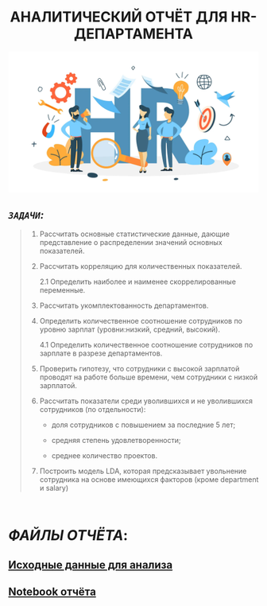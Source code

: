 <h1 align="center">АНАЛИТИЧЕСКИЙ ОТЧЁТ ДЛЯ HR-ДЕПАРТАМЕНТА</h1>


<img src="https://github.com/KlyapkoV/EMPLOYEE_SATISFACTION_WITH_WORK/blob/main/images/logo.png"/>


## _`ЗАДАЧИ`:_

> 1. Рассчитать основные статистические данные, дающие представление о распределении значений основных показателей.
>
> 2. Рассчитать корреляцию для количественных показателей.
>
>      2.1 Определить наиболее и наименее скоррелированные переменные.
>
> 3. Рассчитать укомплектованность департаментов.
>
> 4. Определить количественное соотношение сотрудников по уровню зарплат (уровни:низкий, средний, высокий).
>
>      4.1 Определить количественное соотношение сотрудников по зарплате в разрезе департаментов.
>
> 5. Проверить гипотезу, что сотрудники с высокой зарплатой проводят на работе больше времени, чем сотрудники с низкой зарплатой.
>
> 6. Рассчитать показатели среди уволившихся и не уволившихся сотрудников (по отдельности):
>
>      - доля сотрудников с повышением за последние 5 лет;
>
>      - средняя степень удовлетворенности;
>
>      - среднее количество проектов.
> 
> 7. Построить модель LDA, которая предсказывает увольнение сотрудника на основе имеющихся факторов (кроме department и salary)


&nbsp;
# _ФАЙЛЫ ОТЧЁТА_:

## [Исходные данные для анализа](https://github.com/KlyapkoV/EMPLOYEE_SATISFACTION_WITH_WORK/blob/main/HR.csv)
## [Notebook отчёта](https://github.com/KlyapkoV/EMPLOYEE_SATISFACTION_WITH_WORK/blob/main/HR_notebook.ipynb)
